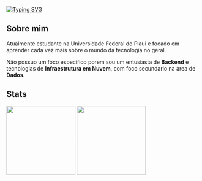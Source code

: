 [![Typing SVG](https://readme-typing-svg.demolab.com/?vCenter=true&color=e3ee15&lines=Olá,+me+chamo+Artur+Vincius.;Seja+Bem-Vindo!!+:%29)](https://git.io/typing-svg)
## Sobre mim
Atualmente estudante na Universidade Federal do Piaui e focado em aprender cada vez mais sobre o mundo da tecnologia no geral.

Não possuo um foco especifico porem sou um entusiasta de **Backend** e tecnologias de **Infraestrutura em Nuvem**, com foco secundario na area de **Dados**.


## Stats
<a href="https://github.com/focarica">
  <img height=180 align="center" src="https://github-readme-stats-ten-gamma-78.vercel.app/api?username=focarica&show_icons=true&theme=highcontrast&hide_border=True&include_all_commits=true&count_private=true">
</a>
<a href="https://github.com/focarica">
    <img height=180 align="center" src="https://github-readme-stats-ten-gamma-78.vercel.app/api/top-langs/?username=focarica&theme=highcontrast&hide_border=True&layout=compact&count_private=true&size_weight=0.5&count_weight=0.5"/>
</a>

